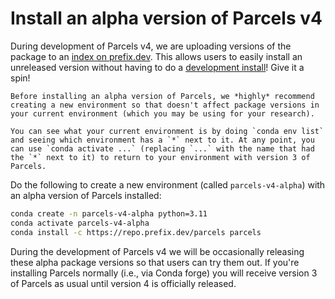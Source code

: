 # Install an alpha version of Parcels v4

During development of Parcels v4, we are uploading versions of the package to an [index on prefix.dev](https://prefix.dev/channels/parcels/packages/parcels). This allows users to easily install an unreleased version without having to do a [development install](../installation.md)! Give it a spin!

```{warning}
Before installing an alpha version of Parcels, we *highly* recommend creating a new environment so that doesn't affect package versions in your current environment (which you may be using for your research).

You can see what your current environment is by doing `conda env list` and seeing which environment has a `*` next to it. At any point, you can use `conda activate ...` (replacing `...` with the name that had the `*` next to it) to return to your environment with version 3 of Parcels.

```

Do the following to create a new environment (called `parcels-v4-alpha`) with an alpha version of Parcels installed:

```sh
conda create -n parcels-v4-alpha python=3.11
conda activate parcels-v4-alpha
conda install -c https://repo.prefix.dev/parcels parcels
```

During the development of Parcels v4 we will be occasionally releasing these alpha package versions so that users can try them out. If you're installing Parcels normally (i.e., via Conda forge) you will receive version 3 of Parcels as usual until version 4 is officially released.
